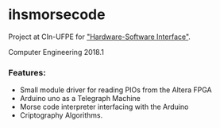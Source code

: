 # ihsmorsecode
Project at CIn-UFPE for ["Hardware-Software Interface"](https://sites.google.com/a/cin.ufpe.br/if817/home).

Computer Engineering 2018.1

### Features:

- Small module driver for reading PIOs from the Altera FPGA
- Arduino uno as a Telegraph Machine
- Morse code interpreter interfacing with the Arduino
- Criptography Algorithms.
